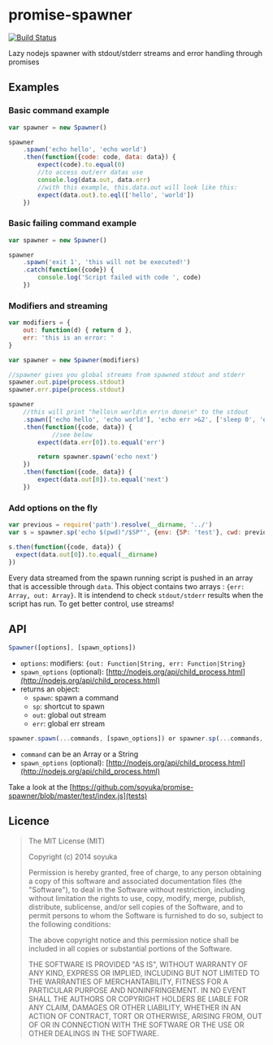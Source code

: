 promise-spawner
===============

[![Build Status](https://travis-ci.org/soyuka/promise-spawner.svg?branch=master)](https://travis-ci.org/soyuka/promise-spawner)

Lazy nodejs spawner with stdout/stderr streams and error handling through promises

## Examples

### Basic command example

```javascript
var spawner = new Spawner()

spawner
	.spawn('echo hello', 'echo world')
	.then(function({code: code, data: data}) {
		expect(code).to.equal(0)
		//to access out/err datas use
		console.log(data.out, data.err)
		//with this example, this.data.out will look like this:
		expect(data.out).to.eql(['hello', 'world'])
	})
```

### Basic failing command example

```javascript
var spawner = new Spawner()

spawner
	.spawn('exit 1', 'this will not be executed!')
	.catch(function({code}) {
		console.log('Script failed with code ', code)
	})
```

### Modifiers and streaming

```javascript
var modifiers = {
	out: function(d) { return d },
	err: 'this is an error: '
}

var spawner = new Spawner(modifiers)

//spawner gives you global streams from spawned stdout and stderr
spawner.out.pipe(process.stdout)
spawner.err.pipe(process.stdout)

spawner
	//this will print "hello\n world\n err\n done\n" to the stdout
	.spawn(['echo hello', 'echo world'], 'echo err >&2', ['sleep 0', 'echo done && exit 0'])
	.then(function({code, data}) {
	        //see below
		expect(data.err[0]).to.equal('err')

		return spawner.spawn('echo next')
	})
	.then(function({code, data}) {
		expect(data.out[0]).to.equal('next')
	})

```

### Add options on the fly

```javascript
var previous = require('path').resolve(__dirname, '../')
var s = spawner.sp('echo $(pwd)"/$SP"', {env: {SP: 'test'}, cwd: previous})

s.then(function({code, data}) {
  expect(data.out[0]).to.equal(__dirname)
})
```

Every data streamed from the spawn running script is pushed in an array that is accessible through `data`. This object contains two arrays : `{err: Array, out: Array}`. It is intendend to check `stdout/stderr` results when the script has run.
To get better control, use streams!

## API

```javascript
Spawner([options], [spawn_options])
```
- `options`: modifiers: `{out: Function|String, err: Function|String}`
- `spawn_options` (optional): [http://nodejs.org/api/child_process.html](http://nodejs.org/api/child_process.html)
- returns an object:
  - `spawn`: spawn a command
  - `sp`:  shortcut to spawn
  - `out`: global out stream
  - `err`: global err stream

```javascript
spawner.spawn(...commands, [spawn_options]) or spawner.sp(...commands, [spawn_options])
```
- `command` can be an Array or a String
- `spawn_options` (optional): [http://nodejs.org/api/child_process.html](http://nodejs.org/api/child_process.html)

Take a look at the [https://github.com/soyuka/promise-spawner/blob/master/test/index.js](tests)

## Licence

> The MIT License (MIT)
>
> Copyright (c) 2014 soyuka
>
> Permission is hereby granted, free of charge, to any person obtaining a copy
> of this software and associated documentation files (the "Software"), to deal
> in the Software without restriction, including without limitation the rights
> to use, copy, modify, merge, publish, distribute, sublicense, and/or sell
> copies of the Software, and to permit persons to whom the Software is
> furnished to do so, subject to the following conditions:
>
> The above copyright notice and this permission notice shall be included in all
> copies or substantial portions of the Software.
>
> THE SOFTWARE IS PROVIDED "AS IS", WITHOUT WARRANTY OF ANY KIND, EXPRESS OR
> IMPLIED, INCLUDING BUT NOT LIMITED TO THE WARRANTIES OF MERCHANTABILITY,
> FITNESS FOR A PARTICULAR PURPOSE AND NONINFRINGEMENT. IN NO EVENT SHALL THE
> AUTHORS OR COPYRIGHT HOLDERS BE LIABLE FOR ANY CLAIM, DAMAGES OR OTHER
> LIABILITY, WHETHER IN AN ACTION OF CONTRACT, TORT OR OTHERWISE, ARISING FROM,
> OUT OF OR IN CONNECTION WITH THE SOFTWARE OR THE USE OR OTHER DEALINGS IN THE
> SOFTWARE.
>

